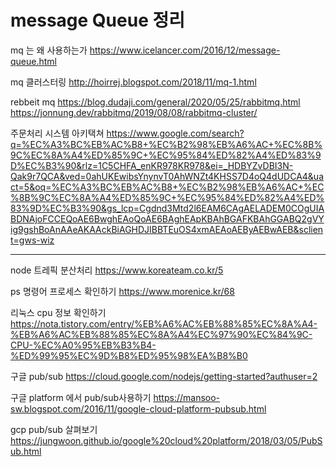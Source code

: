 # message Queue 정리

mq 는 왜 사용하는가
https://www.icelancer.com/2016/12/message-queue.html

mq 클러스터링
http://hoirrej.blogspot.com/2018/11/mq-1.html

rebbeit mq
https://blog.dudaji.com/general/2020/05/25/rabbitmq.html
https://jonnung.dev/rabbitmq/2019/08/08/rabbitmq-cluster/

주문처리 시스템 아키택쳐
https://www.google.com/search?q=%EC%A3%BC%EB%AC%B8+%EC%B2%98%EB%A6%AC+%EC%8B%9C%EC%8A%A4%ED%85%9C+%EC%95%84%ED%82%A4%ED%83%9D%EC%B3%90&rlz=1C5CHFA_enKR978KR978&ei=_HDBYZvDBI3N-Qak9r7QCA&ved=0ahUKEwibsYnynvT0AhWNZt4KHSS7D4oQ4dUDCA4&uact=5&oq=%EC%A3%BC%EB%AC%B8+%EC%B2%98%EB%A6%AC+%EC%8B%9C%EC%8A%A4%ED%85%9C+%EC%95%84%ED%82%A4%ED%83%9D%EC%B3%90&gs_lcp=Cgdnd3Mtd2l6EAM6CAgAELADEM0COgUIABDNAjoFCCEQoAE6BwghEAoQoAE6BAghEApKBAhBGAFKBAhGGABQ2gVYig9gshBoAnAAeAKAAckBiAGHDJIBBTEuOS4xmAEAoAEByAEBwAEB&sclient=gws-wiz

---

node 트레픽 분산처리
https://www.koreateam.co.kr/5

ps 명령어 프로세스 확인하기
https://www.morenice.kr/68

리눅스 cpu 정보 확인하기
https://nota.tistory.com/entry/%EB%A6%AC%EB%88%85%EC%8A%A4-%EB%A6%AC%EB%88%85%EC%8A%A4%EC%97%90%EC%84%9C-CPU-%EC%A0%95%EB%B3%B4-%ED%99%95%EC%9D%B8%ED%95%98%EA%B8%B0

구글 pub/sub
https://cloud.google.com/nodejs/getting-started?authuser=2

구글 platform 에서 pub/sub사용하기
https://mansoo-sw.blogspot.com/2016/11/google-cloud-platform-pubsub.html

gcp pub/sub 살펴보기
https://jungwoon.github.io/google%20cloud%20platform/2018/03/05/PubSub.html
